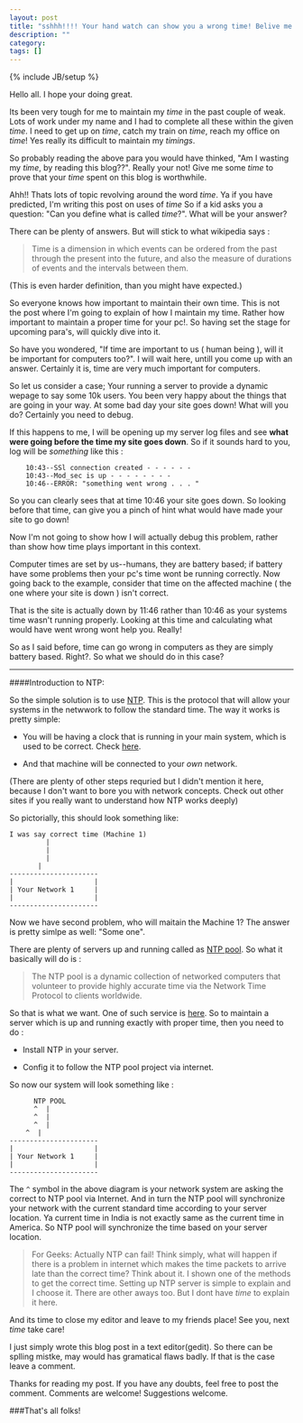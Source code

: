 ```yaml
---
layout: post
title: "sshhh!!!! Your hand watch can show you a wrong time! Belive me!"
description: ""
category: 
tags: []
---
```

{% include JB/setup %}

Hello all. I hope your doing great. 

Its been very tough for me to maintain my *time* in the past couple of weak. Lots of work under my name and I had to complete
all these within the given *time*. I need to get up on *time*, catch my train on *time*, reach my office on *time*! Yes really its difficult to maintain my *timings*.

So probably reading the above para you would have thinked, "Am I wasting my *time*, by reading this blog??". Really your not! 
Give me some *time* to prove that your *time* spent on this blog is worthwhile. 

Ahh!! Thats lots of topic revolving around the word *time*. Ya if you have predicted, I'm writing this post on uses of *time* So if a kid asks you a question: "Can you define what is called *time*?". What will be your answer? 

There can be plenty of answers. But will stick to what wikipedia says :

>Time is a dimension in which events can be ordered from the past through the present into the future, and also the measure of durations of events and the intervals between them.

(This is even harder definition, than you might have expected.)


So everyone knows how important to maintain their own time. This is not the post where I'm going to explain of how I maintain my time. Rather how important to maintain a proper time for your pc!. So having set the stage for upcoming para's, will quickly dive into it.


So have you wondered, "If time are important to us ( human being ), will it be important for computers too?". I will wait here, untill you come up with an answer. Certainly it is, time are very much important for computers. 

So let us consider a case; Your running a server to provide a dynamic wepage to say some 10k users. You been very happy about the things that are going in your way. At some bad day your site goes down! What will you do? Certainly you need to debug. 

If this happens to me, I will be opening up my server log files and see **what were going before the time my site goes down**.
So if it sounds hard to you, log will be *something* like this :

		10:43--SSl connection created - - - - - -
		10:43--Mod_sec is up - - - - - - - -
		10:46--ERROR: "something went wrong . . . "


So you can clearly sees that at time 10:46 your site goes down. So looking before that time, can give you a pinch of hint what would have made your site to go down! 

Now I'm not going to show how I will actually debug this problem, rather than show how time plays important in this context.

Computer times are set by us--humans, they are battery based; if battery have some problems then your pc's time wont be running correctly. Now going back to the example, consider that time on the affected machine ( the one where your site is down ) isn't correct. 

That is the site is actually down by 11:46 rather than 10:46 as your systems time wasn't running properly. Looking at this time and calculating what would have went wrong wont help you. Really!

So as I said before, time can go wrong in computers as they are simply battery based. Right?. So what we should do in this case?


---

####Introduction to NTP:

So the simple solution is to use [NTP](http://en.wikipedia.org/wiki/Network_Time_Protocol). This is the protocol that will allow your systems in the netwwork to follow the standard time. The way it works is pretty simple:

+ You will be having a clock that is running in your main system, which is used to be correct. Check [here](http://en.wikipedia.org/wiki/Atomic_clock).

+ And that machine will be connected to your *own* network. 

(There are plenty of other steps requried but I didn't mention it here, because I don't want to bore you with network concepts. Check out other sites if you really want to understand how NTP works deeply)

So pictorially, this should look something like:

	
	I was say correct time (Machine 1)
	         |
	         |
	         |		
	       |			   
	----------------------
	|                    |
	| Your Network 1     |
	|                    |
	----------------------	   	


Now we have second problem, who will maitain the Machine 1? The answer is pretty simlpe as well: "Some one".

There are plenty of servers up and running called as [NTP pool](http://en.wikipedia.org/wiki/NTP_pool). So what it basically will do is :

>The NTP pool is a dynamic collection of networked computers that volunteer to provide highly accurate time via the Network Time Protocol to clients worldwide.

So that is what we want. One of such service is [here](http://www.pool.ntp.org/en/). So to maintain a server which is up and running exactly with proper time, then you need to do :

+ Install NTP in your server.

+ Config it to follow the NTP pool project via internet. 

So now our system will look something like :



	      NTP POOL
	      ^  |
	      ^  |
	      ^  |		
	    ^  |			   
	----------------------
	|                    |
	| Your Network 1     |
	|                    |
	----------------------	 

The `^` symbol in the above diagram is your network system are asking the correct to NTP pool via Internet. And in turn the NTP pool will synchronize your network with the current standard time according to your server location. Ya current time in India is not exactly same as the current time in America. So NTP pool will synchronize the time based on your server location. 


>For Geeks: Actually NTP can fail! Think simply, what will happen if there is a problem in internet which makes the time packets to arrive late than the correct time? Think about it. I shown one of the methods to get the correct time. Setting up NTP server is simple to explain and I choose it. There are other aways too. But I dont have *time* to explain it here. 

And its time to close my editor and leave to my friends place! See you, next *time* take care! 


I just simply wrote this blog post in a text editor(gedit). So there can be splling mistke, may would has gramatical flaws badly. If that is the case leave a comment.

Thanks for reading my post. If you have any doubts, feel free to post the comment. Comments are welcome! Suggestions welcome. 


###That's all folks!

